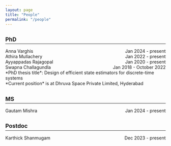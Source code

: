 ```yaml
---
layout: page
title: "People"
permalink: "/people"
---
```


## <small>PhD</small>
<hr style="margin-top: -1em; margin-bottom: 1em;">

<span style="display: flex; justify-content: space-between;">
Anna Varghis <span style="flex-grow: 1;"></span>  Jan 2024 - present
</span>

<span style="display: flex; justify-content: space-between;">
Athira Mullachery <span style="flex-grow: 1;"></span>  Jan 2022 - present
</span>

<span style="display: flex; justify-content: space-between;">
Ayyappadas Rajagopal <span style="flex-grow: 1;"></span>  Jan 2020 - present
</span>

<span style="display: flex; justify-content: space-between;">
Swapna Challagundla <span style="flex-grow: 1;"></span>  Jan 2018 - October 2022
</span>
*PhD thesis title*: Design of efficient state estimators for discrete-time systems <br>
*Current position* is at Dhruva Space Private Limited, Hyderabad

## <small>MS</small>
<hr style="margin-top: -1em; margin-bottom: 1em;">

<span style="display: flex; justify-content: space-between;">
Gautam Mishra <span style="flex-grow: 1;"></span>  Jan 2024 - present
</span>

## <small>Postdoc</small>
<hr style="margin-top: -1em; margin-bottom: 1em;">

<span style="display: flex; justify-content: space-between;">
Karthick Shanmugam <span style="flex-grow: 1;"></span>  Dec 2023 - present
</span>

